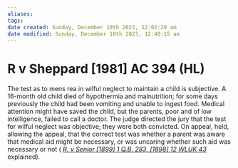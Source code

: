 ```yaml
---
aliases: 
tags: 
date created: Sunday, December 10th 2023, 12:02:29 am
date modified: Sunday, December 10th 2023, 12:40:15 am
---
```


# R v Sheppard [1981] AC 394 (HL)

The test as to mens rea in wilful neglect to maintain a child is subjective. A 16-month old child died of hypothermia and malnutrition; for some days previously the child had been vomiting and unable to ingest food. Medical attention might have saved the child, but the parents, poor and of low intelligence, failed to call a doctor. The judge directed the jury that the test for wilful neglect was objective; they were both convicted. On appeal, held, allowing the appeal, that the correct test was whether a parent was aware that medical aid might be necessary, or was uncaring whether such aid was necessary or not ( _[R. v Senior [1899] 1 Q.B. 283, [1898] 12 WLUK 43](https://uk.westlaw.com/Document/I69589A10E42811DA8FC2A0F0355337E9/View/FullText.html?originationContext=document&transitionType=DocumentItem&ppcid=a96f92c4cba94f928477e71c0db2ebba&contextData=(sc.Default))_ explained).
